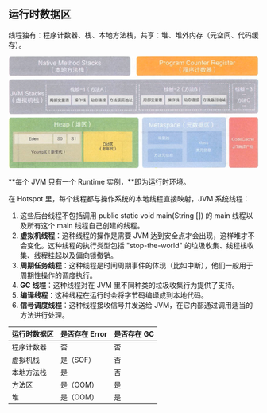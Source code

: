 ## 运行时数据区

线程独有：程序计数器、栈、本地方法栈，共享：堆、堆外内存（元空间、代码缓存）。

![运行时数据区](../images/20201215162139067.png)

**每个 JVM 只有一个 Runtime 实例，**即为运行时环境。

在 Hotspot 里，每个线程都与操作系统的本地线程直接映射，JVM 系统线程：

1. 这些后台线程不包括调用 public static void main(String []) 的 main 线程以及所有这个 main 线程自己创建的线程。
2. **虚拟机线程**：这种线程的操作是需要 JVM 达到安全点才会出现，这样堆才不会变化。这种线程的执行类型包括 "stop-the-world" 的垃圾收集、线程栈收集、线程挂起以及偏向锁撤销。
3. **周期任务线程**：这种线程是时间周期事件的体现（比如中断），他们一般用于周期性操作的调度执行。
4. **GC 线程**：这种线程对在 JVM 里不同种类的垃圾收集行为提供了支持。
5. **编译线程**：这种线程在运行时会将字节码编译成到本地代码。
6. **信号调度线程**：这种线程接收信号并发送给 JVM，在它内部通过调用适当的方法进行处理。



| 运行时数据区 | 是否存在 Error | 是否存在 GC |
| ------------ | -------------- | ----------- |
| 程序计数器   | 否             | 否          |
| 虚拟机栈     | 是（SOF）      | 否          |
| 本地方法栈   | 是             | 否          |
| 方法区       | 是（OOM）      | 是          |
| 堆           | 是（OOM）      | 是          |
